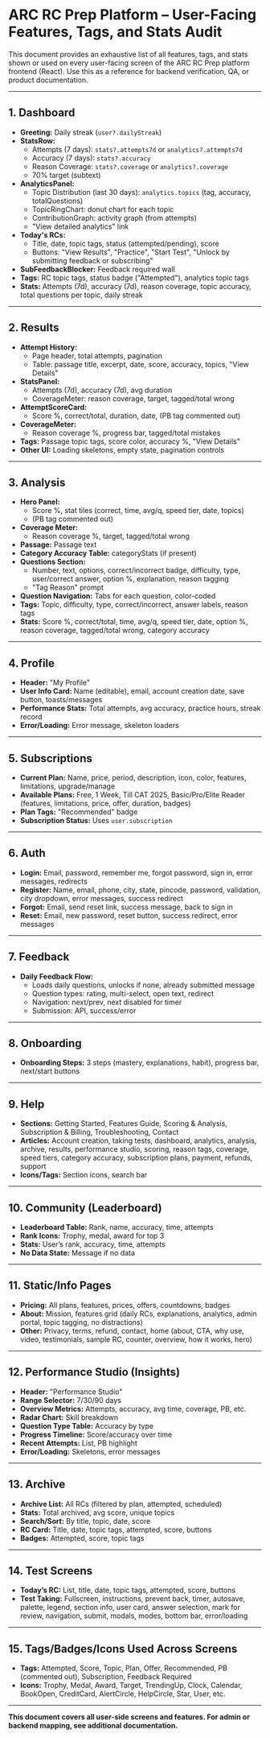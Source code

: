 # ARC RC Prep Platform – User-Facing Features, Tags, and Stats Audit

This document provides an exhaustive list of all features, tags, and stats shown or used on every user-facing screen of the ARC RC Prep platform frontend (React). Use this as a reference for backend verification, QA, or product documentation.

---

## 1. Dashboard

- **Greeting:** Daily streak (`user?.dailyStreak`)
- **StatsRow:**
  - Attempts (7 days): `stats?.attempts7d` or `analytics?.attempts7d`
  - Accuracy (7 days): `stats?.accuracy`
  - Reason Coverage: `stats?.coverage` or `analytics?.coverage`
  - 70% target (subtext)
- **AnalyticsPanel:**
  - Topic Distribution (last 30 days): `analytics.topics` (tag, accuracy, totalQuestions)
  - TopicRingChart: donut chart for each topic
  - ContributionGraph: activity graph (from attempts)
  - "View detailed analytics" link
- **Today's RCs:**
  - Title, date, topic tags, status (attempted/pending), score
  - Buttons: "View Results", "Practice", "Start Test", "Unlock by submitting feedback or subscribing"
- **SubFeedbackBlocker:** Feedback required wall
- **Tags:** RC topic tags, status badge ("Attempted"), analytics topic tags
- **Stats:** Attempts (7d), accuracy (7d), reason coverage, topic accuracy, total questions per topic, daily streak

---

## 2. Results

- **Attempt History:**
  - Page header, total attempts, pagination
  - Table: passage title, excerpt, date, score, accuracy, topics, "View Details"
- **StatsPanel:**
  - Attempts (7d), accuracy (7d), avg duration
  - CoverageMeter: reason coverage, target, tagged/total wrong
- **AttemptScoreCard:**
  - Score %, correct/total, duration, date, (PB tag commented out)
- **CoverageMeter:**
  - Reason coverage %, progress bar, tagged/total mistakes
- **Tags:** Passage topic tags, score color, accuracy %, "View Details"
- **Other UI:** Loading skeletons, empty state, pagination controls

---

## 3. Analysis

- **Hero Panel:**
  - Score %, stat tiles (correct, time, avg/q, speed tier, date, topics)
  - (PB tag commented out)
- **Coverage Meter:**
  - Reason coverage %, target, tagged/total wrong
- **Passage:** Passage text
- **Category Accuracy Table:** categoryStats (if present)
- **Questions Section:**
  - Number, text, options, correct/incorrect badge, difficulty, type, user/correct answer, option %, explanation, reason tagging
  - "Tag Reason" prompt
- **Question Navigation:** Tabs for each question, color-coded
- **Tags:** Topic, difficulty, type, correct/incorrect, answer labels, reason tags
- **Stats:** Score %, correct/total, time, avg/q, speed tier, date, option %, reason coverage, tagged/total wrong, category accuracy

---

## 4. Profile

- **Header:** "My Profile"
- **User Info Card:** Name (editable), email, account creation date, save button, toasts/messages
- **Performance Stats:** Total attempts, avg accuracy, practice hours, streak record
- **Error/Loading:** Error message, skeleton loaders

---

## 5. Subscriptions

- **Current Plan:** Name, price, period, description, icon, color, features, limitations, upgrade/manage
- **Available Plans:** Free, 1 Week, Till CAT 2025, Basic/Pro/Elite Reader (features, limitations, price, offer, duration, badges)
- **Plan Tags:** "Recommended" badge
- **Subscription Status:** Uses `user.subscription`

---

## 6. Auth

- **Login:** Email, password, remember me, forgot password, sign in, error messages, redirects
- **Register:** Name, email, phone, city, state, pincode, password, validation, city dropdown, error messages, success redirect
- **Forgot:** Email, send reset link, success message, back to sign in
- **Reset:** Email, new password, reset button, success redirect, error messages

---

## 7. Feedback

- **Daily Feedback Flow:**
  - Loads daily questions, unlocks if none, already submitted message
  - Question types: rating, multi-select, open text, redirect
  - Navigation: next/prev, next disabled for timer
  - Submission: API, success/error

---

## 8. Onboarding

- **Onboarding Steps:** 3 steps (mastery, explanations, habit), progress bar, next/start buttons

---

## 9. Help

- **Sections:** Getting Started, Features Guide, Scoring & Analysis, Subscription & Billing, Troubleshooting, Contact
- **Articles:** Account creation, taking tests, dashboard, analytics, analysis, archive, results, performance studio, scoring, reason tags, coverage, speed tiers, category accuracy, subscription plans, payment, refunds, support
- **Icons/Tags:** Section icons, search bar

---

## 10. Community (Leaderboard)

- **Leaderboard Table:** Rank, name, accuracy, time, attempts
- **Rank Icons:** Trophy, medal, award for top 3
- **Stats:** User’s rank, accuracy, time, attempts
- **No Data State:** Message if no data

---

## 11. Static/Info Pages

- **Pricing:** All plans, features, prices, offers, countdowns, badges
- **About:** Mission, features grid (daily RCs, explanations, analytics, admin portal, topic tagging, no distractions)
- **Other:** Privacy, terms, refund, contact, home (about, CTA, why use, video, testimonials, sample RC, counter, overview, how it works, hero)

---

## 12. Performance Studio (Insights)

- **Header:** "Performance Studio"
- **Range Selector:** 7/30/90 days
- **Overview Metrics:** Attempts, accuracy, avg time, coverage, PB, etc.
- **Radar Chart:** Skill breakdown
- **Question Type Table:** Accuracy by type
- **Progress Timeline:** Score/accuracy over time
- **Recent Attempts:** List, PB highlight
- **Error/Loading:** Skeletons, error messages

---

## 13. Archive

- **Archive List:** All RCs (filtered by plan, attempted, scheduled)
- **Stats:** Total archived, avg score, unique topics
- **Search/Sort:** By title, topic, date, score
- **RC Card:** Title, date, topic tags, attempted, score, buttons
- **Badges:** Attempted, score, topic tags

---

## 14. Test Screens

- **Today’s RC:** List, title, date, topic tags, attempted, score, buttons
- **Test Taking:** Fullscreen, instructions, prevent back, timer, autosave, palette, legend, section info, user card, answer selection, mark for review, navigation, submit, modals, modes, bottom bar, error/loading

---

## 15. Tags/Badges/Icons Used Across Screens

- **Tags:** Attempted, Score, Topic, Plan, Offer, Recommended, PB (commented out), Subscription, Feedback Required
- **Icons:** Trophy, Medal, Award, Target, TrendingUp, Clock, Calendar, BookOpen, CreditCard, AlertCircle, HelpCircle, Star, User, etc.

---

**This document covers all user-side screens and features. For admin or backend mapping, see additional documentation.**
